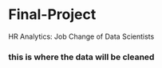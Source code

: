 # Final-Project
HR Analytics: Job Change of Data Scientists


### this is where the data will be cleaned